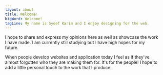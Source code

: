 ```yaml
---
layout: about
title: Welcome!
bigWord: Welcome!
tagLine: My name is Syeef Karim and I enjoy designing for the web.
---
```


I hope to share and express my opinions here as well as showcase the work I have made. I am currently still studying but I have high hopes for my future.

When people develop websites and application today I feel as if they've almost forgotten who they are making them for. It's for the people! I hope to add a little personal touch to the work that I produce.
